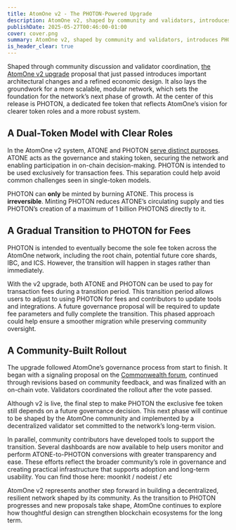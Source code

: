 ```yaml
---
title: AtomOne v2 - The PHOTON-Powered Upgrade
description: AtomOne v2, shaped by community and validators, introduces PHOTON, a fee token enabling modular growth, clearer roles, and a scalable, community-driven future.
publishDate: 2025-05-27T00:46:00-01:00
cover: cover.png
summary: AtomOne v2, shaped by community and validators, introduces PHOTON, a fee token enabling modular growth, clearer roles, and a scalable, community-driven future.
is_header_clear: true
---
```


Shaped through community discussion and validator coordination, [the AtomOne v2 upgrade](https://gov.atom.one/proposals/8) proposal that just passed introduces important architectural changes and a refined economic design. It also lays the groundwork for a more scalable, modular network, which sets the foundation for the network’s next phase of growth. At the center of this release is PHOTON, a dedicated fee token that reflects AtomOne’s vision for clearer token roles and a more robust system.

## A Dual-Token Model with Clear Roles

In the AtomOne v2 system, ATONE and PHOTON [serve distinct purposes](https://atom.one/blog/the-utility-of-the-atom-and-atone-staking-tokens/). ATONE acts as the governance and staking token, securing the network and enabling participation in on-chain decision-making. PHOTON is intended to be used exclusively for transaction fees. This separation could help avoid common challenges seen in single-token models.

PHOTON can **only** be minted by burning ATONE. This process is **irreversible**. Minting PHOTON reduces ATONE’s circulating supply and ties PHOTON’s creation of a maximum of 1 billion PHOTONS directly to it.

## A Gradual Transition to PHOTON for Fees

PHOTON is intended to eventually become the sole fee token across the AtomOne network, including the root chain, potential future core shards, IBC, and ICS. However, the transition will happen in stages rather than immediately.

With the v2 upgrade, both ATONE and PHOTON can be used to pay for transaction fees during a transition period. This transition period allows users to adjust to using PHOTON for fees and contributors to update tools and integrations. A future governance proposal will be required to update fee parameters and fully complete the transition. This phased approach could help ensure a smoother migration while preserving community oversight.

## A Community-Built Rollout

The upgrade followed AtomOne’s governance process from start to finish. It began with a signaling proposal on the [Commonwealth forum](https://common.xyz/atomone/discussion/26026-signaling-proposal-to-add-the-photon-token), continued through revisions based on community feedback, and was finalized with an on-chain vote. Validators coordinated the rollout after the vote passed.

Although v2 is live, the final step to make PHOTON the exclusive fee token still depends on a future governance decision. This next phase will continue to be shaped by the AtomOne community and implemented by a decentralized validator set committed to the network’s long-term vision.

In parallel, community contributors have developed tools to support the transition. Several dashboards are now available to help users monitor and perform ATONE-to-PHOTON conversions with greater transparency and ease. These efforts reflect the broader community’s role in governance and creating practical infrastructure that supports adoption and long-term usability. You can find those here: moonkit / nodeist / etc

AtomOne v2 represents another step forward in building a decentralized, resilient network shaped by its community. As the transition to PHOTON progresses and new proposals take shape, AtomOne continues to explore how thoughtful design can strengthen blockchain ecosystems for the long term.

